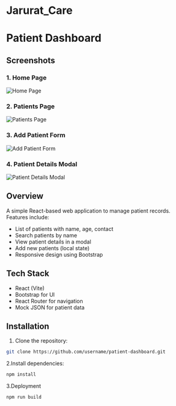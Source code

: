 ﻿# Jarurat_Care
# Patient Dashboard
## Screenshots

### 1. Home Page
![Home Page](screenshots/home.png)

### 2. Patients Page
![Patients Page](screenshots/patients.png)

### 3. Add Patient Form
![Add Patient Form](screenshots/add_patient.png)

### 4. Patient Details Modal
![Patient Details Modal](screenshots/patient_details.png)

## Overview
A simple React-based web application to manage patient records.  
Features include:
- List of patients with name, age, contact
- Search patients by name
- View patient details in a modal
- Add new patients (local state)
- Responsive design using Bootstrap

## Tech Stack
- React (Vite)
- Bootstrap for UI
- React Router for navigation
- Mock JSON for patient data

## Installation
1. Clone the repository:
```bash
git clone https://github.com/username/patient-dashboard.git
```
2.Install dependencies:
```bash
npm install
```
3.Deployment
```bash
npm run build
```

